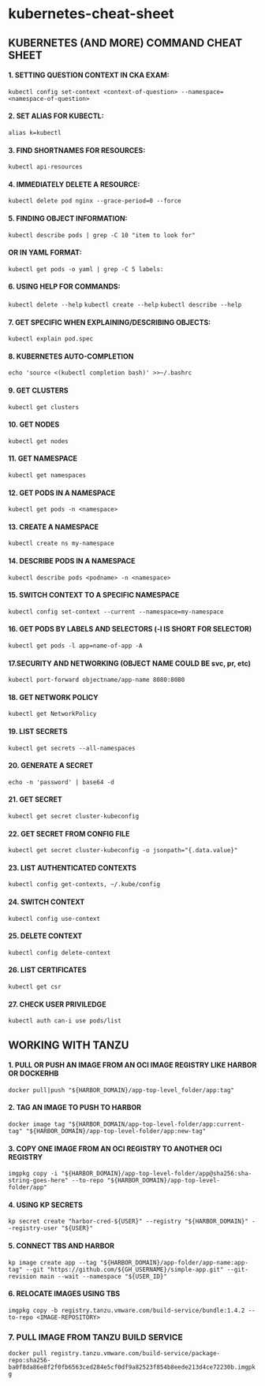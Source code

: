 # kubernetes-cheat-sheet
## KUBERNETES (AND MORE) COMMAND CHEAT SHEET

#### 1. SETTING QUESTION CONTEXT IN CKA EXAM:
`kubectl config set-context <context-of-question> --namespace=<namespace-of-question>`

#### 2. SET ALIAS FOR KUBECTL:
`alias k=kubectl`

#### 3. FIND SHORTNAMES FOR RESOURCES:
`kubectl api-resources`

#### 4. IMMEDIATELY DELETE A RESOURCE:
`kubectl delete pod nginx --grace-period=0 --force`

#### 5. FINDING OBJECT INFORMATION:
`kubectl describe pods | grep -C 10 "item to look for"`

#### OR IN YAML FORMAT:
`kubectl get pods -o yaml | grep -C 5 labels:`

#### 6. USING HELP FOR COMMANDS:
`kubectl delete --help`
`kubectl create --help`
`kubectl describe --help`

#### 7. GET SPECIFIC WHEN EXPLAINING/DESCRIBING OBJECTS:

`kubectl explain pod.spec`
 
#### 8. KUBERNETES AUTO-COMPLETION
`echo 'source <(kubectl completion bash)' >>~/.bashrc`

#### 9. GET CLUSTERS
`kubectl get clusters`

#### 10. GET NODES
`kubectl get nodes`

#### 11. GET NAMESPACE
`kubectl get namespaces`

#### 12. GET PODS IN A NAMESPACE
`kubectl get pods -n <namespace>`

#### 13. CREATE A NAMESPACE
`kubectl create ns my-namespace`

#### 14. DESCRIBE PODS IN A NAMESPACE
`kubectl describe pods <podname> -n <namespace>`

#### 15. SWITCH CONTEXT TO A SPECIFIC NAMESPACE
`kubectl config set-context --current --namespace=my-namespace`

#### 16. GET PODS BY LABELS AND SELECTORS (-l IS SHORT FOR SELECTOR)
`kubectl get pods -l app=name-of-app -A`

#### 17.SECURITY AND NETWORKING (OBJECT NAME COULD BE svc, pr, etc)

`kubectl port-forward objectname/app-name 8080:8080`

#### 18. GET NETWORK POLICY

`kubectl get NetworkPolicy`

#### 19. LIST SECRETS

`kubectl get secrets --all-namespaces`

#### 20. GENERATE A SECRET

`echo -n 'password' | base64 -d`

#### 21. GET SECRET

`kubectl get secret cluster-kubeconfig`

#### 22. GET SECRET FROM CONFIG FILE

`kubectl get secret cluster-kubeconfig -o jsonpath="{.data.value}"`

#### 23. LIST AUTHENTICATED CONTEXTS

`kubectl config get-contexts, ~/.kube/config`

#### 24. SWITCH CONTEXT

`kubectl config use-context`

#### 25. DELETE CONTEXT

`kubectl config delete-context`

#### 26. LIST CERTIFICATES

`kubectl get csr`

#### 27. CHECK USER PRIVILEDGE

`kubectl auth can-i use pods/list`

## WORKING WITH TANZU

#### 1. PULL OR PUSH AN IMAGE FROM AN OCI IMAGE REGISTRY LIKE HARBOR OR DOCKERHB
`docker pull|push "${HARBOR_DOMAIN}/app-top-level_folder/app:tag"`

#### 2. TAG AN IMAGE TO PUSH TO HARBOR 
`docker image tag "${HARBOR_DOMAIN/app-top-level-folder/app:current-tag" "${HARBOR_DOMAIN}/app-top-level-folder/app:new-tag"`

#### 3. COPY ONE IMAGE FROM AN OCI REGISTRY TO ANOTHER OCI REGISTRY
`imgpkg copy -i "${HARBOR_DOMAIN}/app-top-level-folder/app@sha256:sha-string-goes-here" --to-repo "${HARBOR_DOMAIN}/app-top-level-folder/app"`

#### 4. USING KP SECRETS

`kp secret create "harbor-cred-${USER}" --registry "${HARBOR_DOMAIN}" --registry-user "${USER}"`

#### 5. CONNECT TBS AND HARBOR

`kp image create app --tag "${HARBOR_DOMAIN}/app-folder/app-name:app-tag" --git "https://github.com/${GH_USERNAME}/simple-app.git" --git-revision main --wait --namespace "${USER_ID}"`

#### 6. RELOCATE IMAGES USING TBS

`imgpkg copy -b registry.tanzu.vmware.com/build-service/bundle:1.4.2 --to-repo <IMAGE-REPOSITORY>`

### 7. PULL IMAGE FROM TANZU BUILD SERVICE
`docker pull registry.tanzu.vmware.com/build-service/package-repo:sha256-ba0f8da86e8f2f0fb6563ced284e5cf0df9a82523f854b8eede213d4ce72230b.imgpkg`
